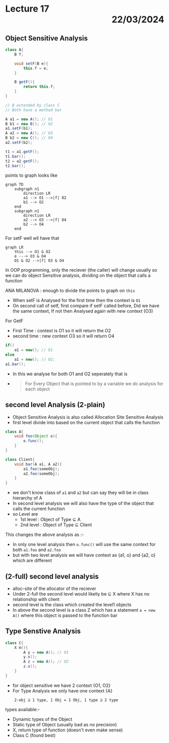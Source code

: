 # Lecture 17<div style="text-align:right"> 22/03/2024 </div>

## Object Sensitive Analysis

```java
class A{
    B f;

    void setF(B e){
        this.f = e;
    }

    B getF(){
        return this.f;
    }
}

// B extended by class C
// Both have a method bar

```

```java
A a1 = new A(); // O1
B b1 = new B(); // O2
a1.setF(b1);
A a2 = new A(); // O3
B b2 = new C(); // O4
a2.setF(b2);

t1 = a1.getF();
t1.bar();
t2 = a2.getF();
t2.bar();
```

points to graph looks like

```mermaid
graph TD
    subgraph n1 
        direction LR
        a1 --> O1 -->|f| O2
        b1 --> O2
    end
    subgraph n1
        direction LR
        a2 --> O3 -->|f| O4
        b2 --> O4
    end
```

For setF well wll have that 
```mermaid
graph LR
    this --> O1 & O2
    e ---> O3 & O4
    O1 & O2 -->|f| O3 & O4
```

In OOP programming, only the reciever (the caller) will change usually so we can do object Sensitive analysis, dividing on the object that calls a function

ANA MILANOVA : enough to divide the points to graph on `this`
- When setF is Analysed for the first time then the context is `O1`
- On second call of setf, first compare if setF called before, Did we have the same context, If not then Analysed again with new context (O3)

For GetF
- First Time : context is O1 so it will return the O2
- second time : new context O3 so it will return O4



```java
if()
    a1 = new(); // O1
else
    a1 = new(); // O2;
a1.bar();
```
- In this we analyse for both O1 and O2 seperately that is 
- > For Every Object that is pointed to by a variable we do analysis for each object

## second level Analysis (2-plain)
- Object Sensitive Analysis is also called Allocation Site Sensitive Analysis
- first level divide into based on the current object that calls the function

```java
class A{
    void foo(Object o){
        o.func();
    }
}

class Client{
    void bar(A a1, A a2){
        a1.foo(someObj);
        a2.foo(someObj);
    }
}
```

- we don't know class of `a1` and `a2` but can say they will be in class hierarchy of A
- In second level analysis we will also have the type of the object that calls the current function
- so Level are
    * 1st level : Object of Type ⊆ A
    * 2nd level : Object of Type ⊆ Client

This changes the above analysis as :-
- In only one level analysis then `o.func()` will use the same context for both `a1.foo` and `a2.foo`
- but with two level analysis we will have context as {a1, o} and {a2, o} which are different

## (2-full) second level analysis
- alloc-site of the allocator of the reciever
- Under 2-full the second level would likeliy be ⊆ X where X has no relationship with client
- second level is the class which created the level1 objects
- In above the second level is a class Z which has a statement `a = new A()` where this object is passed to the function bar


## Type Senstive Analysis
```java
class C{
    X m(){
        A y = new A(); // O1
        y.x();
        A z = new A(); // O2
        z.x();
    }
}
```

- for object sensitive we have 2 context {O1, O2}
- For Type Analysis we only have one context {A}

```
    2-obj ⊇ 1 type, 1 Obj = 1 Obj, 1 type ⊇ 2 type
```

types available:-
- Dynamic types of the Object
- Static type of Object (usually bad as no precision)
- X, return type of function (doesn't even make sense)
- Class C (found best)
